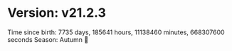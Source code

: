 # Version: v21.2.3
Time since birth: 7735 days, 185641 hours, 11138460 minutes, 668307600 seconds
Season: Autumn 🍁
